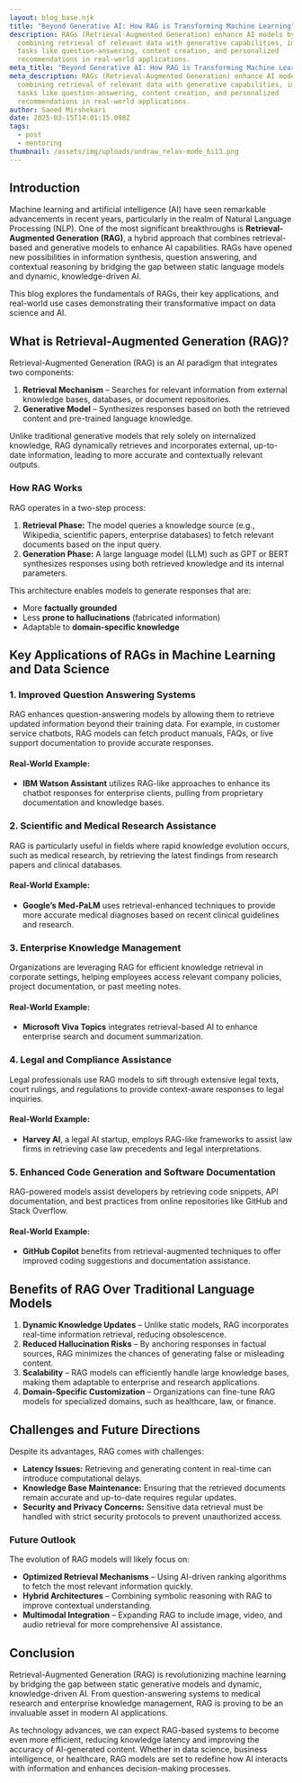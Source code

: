 ```yaml
---
layout: blog_base.njk
title: "Beyond Generative AI: How RAG is Transforming Machine Learning"
description: RAGs (Retrieval-Augmented Generation) enhance AI models by
  combining retrieval of relevant data with generative capabilities, improving
  tasks like question-answering, content creation, and personalized
  recommendations in real-world applications.
meta_title: "Beyond Generative AI: How RAG is Transforming Machine Learning"
meta_description: RAGs (Retrieval-Augmented Generation) enhance AI models by
  combining retrieval of relevant data with generative capabilities, improving
  tasks like question-answering, content creation, and personalized
  recommendations in real-world applications.
author: Saeed Mirshekari
date: 2025-03-15T14:01:15.098Z
tags:
  - post
  - mentoring
thumbnail: /assets/img/uploads/undraw_relax-mode_6i13.png
---
```

## Introduction

Machine learning and artificial intelligence (AI) have seen remarkable advancements in recent years, particularly in the realm of Natural Language Processing (NLP). One of the most significant breakthroughs is **Retrieval-Augmented Generation (RAG)**, a hybrid approach that combines retrieval-based and generative models to enhance AI capabilities. RAGs have opened new possibilities in information synthesis, question answering, and contextual reasoning by bridging the gap between static language models and dynamic, knowledge-driven AI.

This blog explores the fundamentals of RAGs, their key applications, and real-world use cases demonstrating their transformative impact on data science and AI.

## What is Retrieval-Augmented Generation (RAG)?

Retrieval-Augmented Generation (RAG) is an AI paradigm that integrates two components:

1. **Retrieval Mechanism** – Searches for relevant information from external knowledge bases, databases, or document repositories.
2. **Generative Model** – Synthesizes responses based on both the retrieved content and pre-trained language knowledge.

Unlike traditional generative models that rely solely on internalized knowledge, RAG dynamically retrieves and incorporates external, up-to-date information, leading to more accurate and contextually relevant outputs.

### How RAG Works

RAG operates in a two-step process:

1. **Retrieval Phase:** The model queries a knowledge source (e.g., Wikipedia, scientific papers, enterprise databases) to fetch relevant documents based on the input query.
2. **Generation Phase:** A large language model (LLM) such as GPT or BERT synthesizes responses using both retrieved knowledge and its internal parameters.

This architecture enables models to generate responses that are:

* More **factually grounded**
* Less **prone to hallucinations** (fabricated information)
* Adaptable to **domain-specific knowledge**

## Key Applications of RAGs in Machine Learning and Data Science

### 1. **Improved Question Answering Systems**

RAG enhances question-answering models by allowing them to retrieve updated information beyond their training data. For example, in customer service chatbots, RAG models can fetch product manuals, FAQs, or live support documentation to provide accurate responses.

#### **Real-World Example**:

* **IBM Watson Assistant** utilizes RAG-like approaches to enhance its chatbot responses for enterprise clients, pulling from proprietary documentation and knowledge bases.

### 2. **Scientific and Medical Research Assistance**

RAG is particularly useful in fields where rapid knowledge evolution occurs, such as medical research, by retrieving the latest findings from research papers and clinical databases.

#### **Real-World Example**:

* **Google’s Med-PaLM** uses retrieval-enhanced techniques to provide more accurate medical diagnoses based on recent clinical guidelines and research.

### 3. **Enterprise Knowledge Management**

Organizations are leveraging RAG for efficient knowledge retrieval in corporate settings, helping employees access relevant company policies, project documentation, or past meeting notes.

#### **Real-World Example**:

* **Microsoft Viva Topics** integrates retrieval-based AI to enhance enterprise search and document summarization.

### 4. **Legal and Compliance Assistance**

Legal professionals use RAG models to sift through extensive legal texts, court rulings, and regulations to provide context-aware responses to legal inquiries.

#### **Real-World Example**:

* **Harvey AI**, a legal AI startup, employs RAG-like frameworks to assist law firms in retrieving case law precedents and legal interpretations.

### 5. **Enhanced Code Generation and Software Documentation**

RAG-powered models assist developers by retrieving code snippets, API documentation, and best practices from online repositories like GitHub and Stack Overflow.

#### **Real-World Example**:

* **GitHub Copilot** benefits from retrieval-augmented techniques to offer improved coding suggestions and documentation assistance.

## Benefits of RAG Over Traditional Language Models

1. **Dynamic Knowledge Updates** – Unlike static models, RAG incorporates real-time information retrieval, reducing obsolescence.
2. **Reduced Hallucination Risks** – By anchoring responses in factual sources, RAG minimizes the chances of generating false or misleading content.
3. **Scalability** – RAG models can efficiently handle large knowledge bases, making them adaptable to enterprise and research applications.
4. **Domain-Specific Customization** – Organizations can fine-tune RAG models for specialized domains, such as healthcare, law, or finance.

## Challenges and Future Directions

Despite its advantages, RAG comes with challenges:

* **Latency Issues:** Retrieving and generating content in real-time can introduce computational delays.
* **Knowledge Base Maintenance:** Ensuring that the retrieved documents remain accurate and up-to-date requires regular updates.
* **Security and Privacy Concerns:** Sensitive data retrieval must be handled with strict security protocols to prevent unauthorized access.

### **Future Outlook**

The evolution of RAG models will likely focus on:

* **Optimized Retrieval Mechanisms** – Using AI-driven ranking algorithms to fetch the most relevant information quickly.
* **Hybrid Architectures** – Combining symbolic reasoning with RAG to improve contextual understanding.
* **Multimodal Integration** – Expanding RAG to include image, video, and audio retrieval for more comprehensive AI assistance.

## Conclusion

Retrieval-Augmented Generation (RAG) is revolutionizing machine learning by bridging the gap between static generative models and dynamic, knowledge-driven AI. From question-answering systems to medical research and enterprise knowledge management, RAG is proving to be an invaluable asset in modern AI applications.

As technology advances, we can expect RAG-based systems to become even more efficient, reducing knowledge latency and improving the accuracy of AI-generated content. Whether in data science, business intelligence, or healthcare, RAG models are set to redefine how AI interacts with information and enhances decision-making processes.